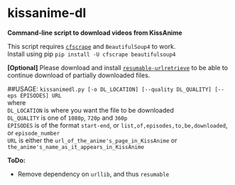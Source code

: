 # kissanime-dl
**Command-line script to download videos from KissAnime**
  
  
This script requires [`cfscrape`](https://github.com/Anorov/cloudflare-scrape) and `BeautifulSoup4` to work.   
Install using pip `pip install -U cfscrape beautifulsoup4`  
  
    
**[Optional]** Please download and install [`resumable-urlretrieve`](https://github.com/berdario/resumable-urlretrieve) to
be able to continue download of partially downloaded files.


##USAGE:
`kissanimedl.py [-o DL_LOCATION] [--quality DL_QUALITY] [--eps EPISODES] URL`  
where  
`DL_LOCATION` is where you want the file to be downloaded  
`DL_QUALITY` is one of `1080p`, `720p` and `360p`  
`EPISODES` is of the format `start-end`, or `list,of,episodes,to,be,downloaded`, or `episode_number`  
`URL` is either the `url_of_the_anime's_page_in_KissAnime` or `the_anime's_name_as_it_appears_in_KissAnime`

**ToDo:**
* Remove dependency on `urllib`, and thus `resumable`
